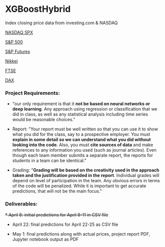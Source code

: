 # XGBoostHybrid

Index closing price data from investing.com & NASDAQ

[NASDAQ SPX](https://www.nasdaq.com/market-activity/index/spx/historical?page=1&rows_per_page=100000&timeline=y10)

[S&P 500](https://www.investing.com/indices/us-spx-500-historical-data)

[S&P Futures](https://www.investing.com/indices/us-spx-500-futures-historical-data)

[Nikkei](https://www.investing.com/indices/japan-ni225-historical-data)

[FTSE](https://www.investing.com/indices/uk-100-historical-data)

[DAX](https://www.investing.com/indices/germany-30-historical-data)

### Project Requirements:

* "our only requirement is that it **not be based on neural networks or deep learning**. Any approach using regression or classification that we did in class, as well as any statistical analysis including time series would be reasonable choices."  

* Report: "Your report must be well written so that you can use it to show what you did for the class, say to a prospective employer. You must **explain in some detail so we can understand what you did without looking into the code**. Also, you must **cite sources of data** and make references to any information you used (such as journal articles). Even though each team member submits a separate report, the reports for students in a team can be identical."  

* Grading: "**Grading will be based on the creativity used in the approach taken and the justification provided in the report**. Individual grades will depend on level of participation in the team. Any obvious errors in terms of the code will be penalized. While it is important to get accurate predictions, that will not be the main focus."  

### Deliverables:
~~* April 8: initial predictions for April 8-11 in CSV file~~

* April 22: final predictions for April 22-25 as CSV file 

* May 1: final predictions along with actual prices, project report PDF, Jupyter notebook output as PDF 
